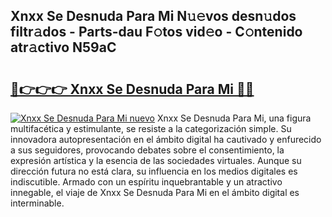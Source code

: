 ## Xnxx Se Desnuda Para Mi N𝚞𝚎vos desn𝚞dos filtr𝚊dos - Parts-dau F𝚘tos vid𝚎o - C𝚘ntenido atr𝚊ctivo N59aC

# <h2><a href="http://mb3t81.tromn.icu/?c=Xnxx+Se+Desnuda+Para+Mi">🔗👉👉👉 Xnxx Se Desnuda Para Mi 🔗🔗</a></h2>

[![Xnxx Se Desnuda Para Mi nuevo](https://i.imgur.com/pEAQMta.gif)](http://mb3t81.tromn.icu/?c=Xnxx+Se+Desnuda+Para+Mi)
Xnxx Se Desnuda Para Mi, una figura multifacética y estimulante, se resiste a la categorización simple. Su innovadora autopresentación en el ámbito digital ha cautivado y enfurecido a sus seguidores, provocando debates sobre el consentimiento, la expresión artística y la esencia de las sociedades virtuales. Aunque su dirección futura no está clara, su influencia en los medios digitales es indiscutible. Armado con un espíritu inquebrantable y un atractivo innegable, el viaje de Xnxx Se Desnuda Para Mi en el ámbito digital es interminable.
